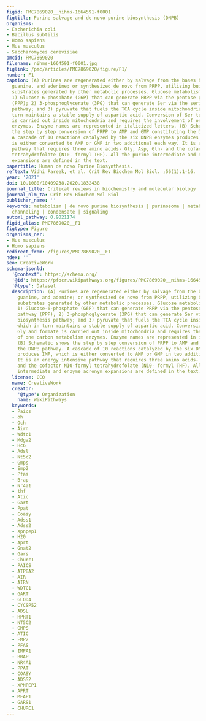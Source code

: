 ```yaml
---
figid: PMC7869020__nihms-1664591-f0001
figtitle: Purine salvage and de novo purine biosynthesis (DNPB)
organisms:
- Escherichia coli
- Bacillus subtilis
- Homo sapiens
- Mus musculus
- Saccharomyces cerevisiae
pmcid: PMC7869020
filename: nihms-1664591-f0001.jpg
figlink: /pmc/articles/PMC7869020/figure/F1/
number: F1
caption: (A) Purines are regenerated either by salvage from the bases hypoxanthine,
  guanine, and adenine; or synthesized de novo from PRPP, utilizing building block
  substrates generated by other metabolic processes. Glucose metabolism generates-
  1) Glucose-6-phosphate (G6P) that can generate PRPP via the pentose phosphate pathway
  (PPP); 2) 3-phosphoglycerate (3PG) that can generate Ser via the serine biosynthesis
  pathway; and 3) pyruvate that fuels the TCA cycle inside mitochondria, which in
  turn maintains a stable supply of aspartic acid. Conversion of Ser to Gly and formate
  is carried out inside mitochondria and requires the involvement of one carbon metabolism
  enzymes. Enzyme names are represented in italicized letters. (B) Schematic shows
  the step by step conversion of PRPP to AMP and GMP constituting the DNPB pathway.
  A cascade of 10 reactions catalyzed by the six DNPB enzymes produces IMP, which
  is either converted to AMP or GMP in two additional each way. It is an energy intensive
  pathway that requires three amino acids- Gly, Asp, Gln- and the cofactor N10-formyl
  tetrahydrofolate (N10- formyl THF). All the purine intermediate and enzyme acronym
  expansions are defined in the text.
papertitle: Human de novo Purine Biosynthesis.
reftext: Vidhi Pareek, et al. Crit Rev Biochem Mol Biol. ;56(1):1-16.
year: '2021'
doi: 10.1080/10409238.2020.1832438
journal_title: Critical reviews in biochemistry and molecular biology
journal_nlm_ta: Crit Rev Biochem Mol Biol
publisher_name: ''
keywords: metabolism | de novo purine biosynthesis | purinosome | metabolon | substrate
  channeling | condensate | signaling
automl_pathway: 0.9021174
figid_alias: PMC7869020__F1
figtype: Figure
organisms_ner:
- Mus musculus
- Homo sapiens
redirect_from: /figures/PMC7869020__F1
ndex: ''
seo: CreativeWork
schema-jsonld:
  '@context': https://schema.org/
  '@id': https://pfocr.wikipathways.org/figures/PMC7869020__nihms-1664591-f0001.html
  '@type': Dataset
  description: (A) Purines are regenerated either by salvage from the bases hypoxanthine,
    guanine, and adenine; or synthesized de novo from PRPP, utilizing building block
    substrates generated by other metabolic processes. Glucose metabolism generates-
    1) Glucose-6-phosphate (G6P) that can generate PRPP via the pentose phosphate
    pathway (PPP); 2) 3-phosphoglycerate (3PG) that can generate Ser via the serine
    biosynthesis pathway; and 3) pyruvate that fuels the TCA cycle inside mitochondria,
    which in turn maintains a stable supply of aspartic acid. Conversion of Ser to
    Gly and formate is carried out inside mitochondria and requires the involvement
    of one carbon metabolism enzymes. Enzyme names are represented in italicized letters.
    (B) Schematic shows the step by step conversion of PRPP to AMP and GMP constituting
    the DNPB pathway. A cascade of 10 reactions catalyzed by the six DNPB enzymes
    produces IMP, which is either converted to AMP or GMP in two additional each way.
    It is an energy intensive pathway that requires three amino acids- Gly, Asp, Gln-
    and the cofactor N10-formyl tetrahydrofolate (N10- formyl THF). All the purine
    intermediate and enzyme acronym expansions are defined in the text.
  license: CC0
  name: CreativeWork
  creator:
    '@type': Organization
    name: WikiPathways
  keywords:
  - Paics
  - oh
  - Och
  - Airn
  - Wdtc1
  - Mdga2
  - Hc6
  - Adsl
  - Nt5c2
  - Gmps
  - Emp2
  - Pfas
  - Brap
  - Nr4a1
  - thf
  - Atic
  - Gart
  - Ppat
  - Coasy
  - Adss1
  - Adss2
  - Xpnpep1
  - H20
  - Aprt
  - Gnat2
  - Gars
  - Churc1
  - PAICS
  - ATP8A2
  - AIR
  - AIRN
  - WDTC1
  - GART
  - GLOD4
  - CYCSP52
  - ADSL
  - HPRT1
  - NT5C2
  - GMPS
  - ATIC
  - EMP2
  - PFAS
  - IMPA1
  - BRAP
  - NR4A1
  - PPAT
  - COASY
  - ADSS2
  - XPNPEP1
  - APRT
  - MFAP1
  - GARS1
  - CHURC1
---
```

